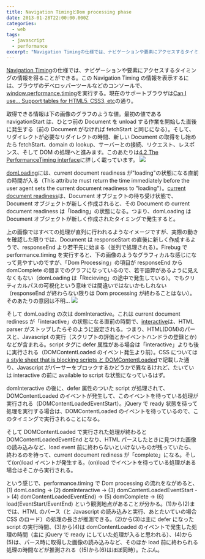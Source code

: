 ```yaml
---
title: Navigation TimingとDom processing phase
date: 2013-01-28T22:00:00.000Z
categories:
  - web
tags:
  - javascript
  - performance
excerpt: "Navigation Timingの仕様では、ナビゲーションや要素にアクセスするタイミングの情報を得ることができる。このNavigation Timingの情報を表示するには、ブラウザのデベロッパーツールなどのコンソールで、window.performance.timingを実行する。現在のサポートブラウザはCan I use... Support tables for HTML5, CSS3, etcの通り。"
---
```


[Navigation Timing](http://www.w3.org/TR/navigation-timing/)の仕様では、ナビゲーションや要素にアクセスするタイミングの情報を得ることができる。この Navigation Timing の情報を表示するには、ブラウザのデベロッパーツールなどのコンソールで、[window.performance.timing](http://www.w3.org/TR/navigation-timing/#sec-window.performance-attribute)を実行する。現在のサポートブラウザは[Can I use... Support tables for HTML5, CSS3, etc](http://caniuse.com/#feat=nav-timing)の通り。

取得できる情報は下の画像のグラフのような値。最初の値である navigationStart は、ひとつ前の Document を unload する作業を開始した直後に発生する（前の Document がなければ fetchStart と同じになる）。そして、リダイレクトが必要なリダイレクトの時間、新しい Document の取得をし始めたら fetchStart、domain の lookup、サーバーとの接続、リクエスト、レスポンス、そして DOM の処理へと進みます。このあたりは[4.2 The PerformanceTiming interface](http://www.w3.org/TR/navigation-timing/#sec-navigation-timing-interface)に詳しく載っています。 ![](http://www.w3.org/TR/navigation-timing/timing-overview.png)

[domLoading](http://www.w3.org/TR/navigation-timing/#dom-performancetiming-domloading)には、current document readiness が"loading"の状態になる直前の時間が入る（This attribute must return the time immediately before the user agent sets the current document readiness to "loading"）。[current document readiness](http://www.w3.org/TR/html5/dom.html#current-document-readiness)は、Document オブジェクトの待ち受け状態で、Document オブジェクトが新しく作成されると、その Document の current document readiness は「loading」の状態になる。つまり、domLoading は Document オブジェクトが新しく作成されたタイミングで発生すると。

上の画像ではすべての処理が直列に行われるようなイメージですが、実際の動きを確認した限りでは、Document は responseStart の直後に新しく作成するようで、responseEnd より若干先に始まる（並列で処理される）。Firebug で performance.timing を実行すると、下の画像のようなグラフィカルな感じになって見やすいのですが、「Dom Processing」の項目が responseEnd から domComplete の間までのグラフになっているので、若干語弊があるように見えなくもない（domLoading は「Recieving」の途中で発生している）。でもクリティカルパスの可視化という意味では間違いではないかもしれない（responseEnd が終わらない限りは Dom processing が終わることはない）。そのあたりの意図は不明... ![](http://farm9.staticflickr.com/8055/8404329267_eeba922823_z.jpg)

そして domLoading の次は domInteractive。これは current document rediness が「interactive」の状態になる直前の時間で、[interactive](http://www.w3.org/TR/html5/syntax.html#the-end)は、HTML parser がストップしたらそのように設定される。つまり、HTML(DOM)のパースと、Javascript の実行（スクリプトの評価とかイベントハンドラの登録とか）などが含まれる。script タグに defer 属性がある場合は「interactive」よりも後に実行される（DOMContentLoaded のイベント発生より前）。CSS については[a style sheet that is blocking scripts と DOMContentLoaded](/2013/01/a_style_sheet_that_is_blocking_scripts_and_dom_content_loaded/)で記載した通り、Javascript がパーサーをブロックするかどうかで異なるけれど、たいていは interactive の前に available to script な状態になっているはず。

domInteractive の後に、defer 属性のついた script が処理されて、DOMContentLoaded のイベントが発生して、このイベントを待っている処理が実行される（DOMContentLoadedEventStart）。jQuery で ready 状態を待って処理を実行する場合は、DOMContentLoaded のイベントを待っているので、このタイミングで実行されることになる。

そして DOMContentLoaded で実行された処理が終わると DOMContentLoadedEventEnd となり、HTML パースしたときに見つけた画像の読み込みなど、load event 前に終わらないといけないものが残っていたら、終わるのを待って、current document rediness が「complete」になる。そして(on)load イベントが発生する。(on)load でイベントを待っている処理がある場合はそこから実行される。

という感じで、performance.timing で Dom processing の流れをながめると、(1) domLoading -> (2) domInteractive -> (3) domContentLoadedEventStart -> (4) domContentLoadedEventEnd) -> (5) domComplete -> (6) load(EventStart/EventEnd) という観測地点があることが分かる。(1)から(2)までは、HTML のパース（と Javascript の読み込みと実行、あとたいていの場合 CSS のロード）の処理の長さが推測できる。(2)から(3)は主に defer になった script の実行時間、(3)から(4)は domContentLoaded のイベントで発生した処理の時間（主に jQuery で ready にしていた処理が入ると思われる）、(4)から(5)は、パース時に取得した画像の読み込みなど、そのほか load 前に終わられる処理の時間などが推測される（(5)から(6)はほぼ同時）。たぶん。
